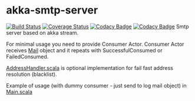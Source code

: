 # akka-smtp-server

[![Build Status](https://travis-ci.org/ajozwik/akka-smtp-server.svg?branch=master)](https://travis-ci.org/ajozwik/akka-smtp-server)
[![Coverage Status](https://coveralls.io/repos/github/ajozwik/akka-smtp-server/badge.svg?branch=master)](https://coveralls.io/github/ajozwik/akka-smtp-server?branch=master)
[![Codacy Badge](https://api.codacy.com/project/badge/Grade/4c70d8b812914b44ab7f398a49c1c533)](https://www.codacy.com/app/ajozwik/akka-smtp-server?utm_source=github.com&amp;utm_medium=referral&amp;utm_content=ajozwik/akka-smtp-server&amp;utm_campaign=Badge_Grade)
[![Codacy Badge](https://api.codacy.com/project/badge/Coverage/4c70d8b812914b44ab7f398a49c1c533)](https://www.codacy.com/app/ajozwik/akka-smtp-server?utm_source=github.com&utm_medium=referral&utm_content=ajozwik/akka-smtp-server&utm_campaign=Badge_Coverage)
Smtp server based on akka stream.

For minimal usage you need to provide Consumer Actor.
Consumer Actor receives [Mail](/smtp-util/src/main/scala/pl/jozwik/smtp/util/Mail.scala) object and it repeats with SuccessfulConsumed or FailedConsumed.

[AddressHandler.scala](/akka-smtp/src/main/scala/pl/jozwik/smtp/server/AddressHandler.scala) is optional implementation for fail fast address resolution (blacklist).



Example of usage (with dummy consumer - just send to log mail object) in [Main.scala](/akka-smtp/src/main/scala/pl/jozwik/smtp/server/Main.scala)




